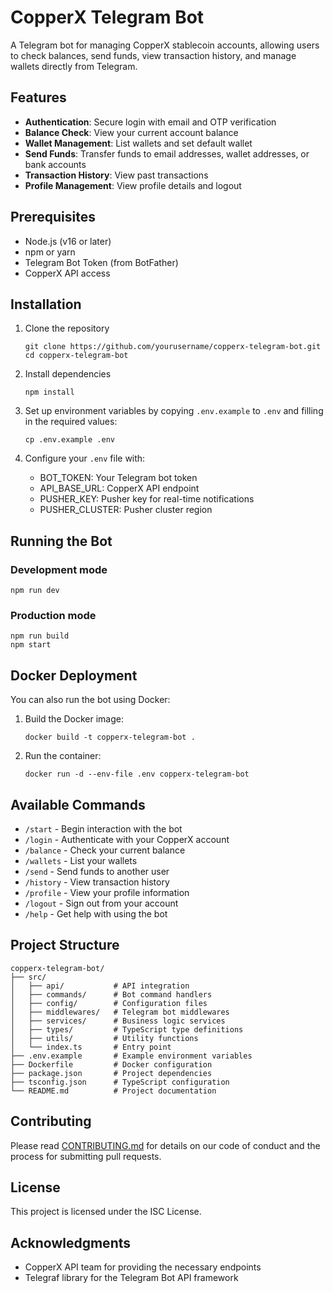 # CopperX Telegram Bot

A Telegram bot for managing CopperX stablecoin accounts, allowing users to check balances, send funds, view transaction history, and manage wallets directly from Telegram.

## Features

- **Authentication**: Secure login with email and OTP verification
- **Balance Check**: View your current account balance
- **Wallet Management**: List wallets and set default wallet
- **Send Funds**: Transfer funds to email addresses, wallet addresses, or bank accounts
- **Transaction History**: View past transactions
- **Profile Management**: View profile details and logout

## Prerequisites

- Node.js (v16 or later)
- npm or yarn
- Telegram Bot Token (from BotFather)
- CopperX API access

## Installation

1. Clone the repository
   ```
   git clone https://github.com/yourusername/copperx-telegram-bot.git
   cd copperx-telegram-bot
   ```

2. Install dependencies
   ```
   npm install
   ```

3. Set up environment variables by copying `.env.example` to `.env` and filling in the required values:
   ```
   cp .env.example .env
   ```

4. Configure your `.env` file with:
   - BOT_TOKEN: Your Telegram bot token
   - API_BASE_URL: CopperX API endpoint
   - PUSHER_KEY: Pusher key for real-time notifications
   - PUSHER_CLUSTER: Pusher cluster region

## Running the Bot

### Development mode
```
npm run dev
```

### Production mode
```
npm run build
npm start
```

## Docker Deployment

You can also run the bot using Docker:

1. Build the Docker image:
   ```
   docker build -t copperx-telegram-bot .
   ```

2. Run the container:
   ```
   docker run -d --env-file .env copperx-telegram-bot
   ```

## Available Commands

- `/start` - Begin interaction with the bot
- `/login` - Authenticate with your CopperX account
- `/balance` - Check your current balance
- `/wallets` - List your wallets
- `/send` - Send funds to another user
- `/history` - View transaction history
- `/profile` - View your profile information
- `/logout` - Sign out from your account
- `/help` - Get help with using the bot

## Project Structure

```
copperx-telegram-bot/
├── src/
│   ├── api/           # API integration
│   ├── commands/      # Bot command handlers
│   ├── config/        # Configuration files
│   ├── middlewares/   # Telegram bot middlewares
│   ├── services/      # Business logic services
│   ├── types/         # TypeScript type definitions
│   ├── utils/         # Utility functions
│   └── index.ts       # Entry point
├── .env.example       # Example environment variables
├── Dockerfile         # Docker configuration
├── package.json       # Project dependencies
├── tsconfig.json      # TypeScript configuration
└── README.md          # Project documentation
```

## Contributing

Please read [CONTRIBUTING.md](CONTRIBUTING.md) for details on our code of conduct and the process for submitting pull requests.

## License

This project is licensed under the ISC License.

## Acknowledgments

- CopperX API team for providing the necessary endpoints
- Telegraf library for the Telegram Bot API framework 